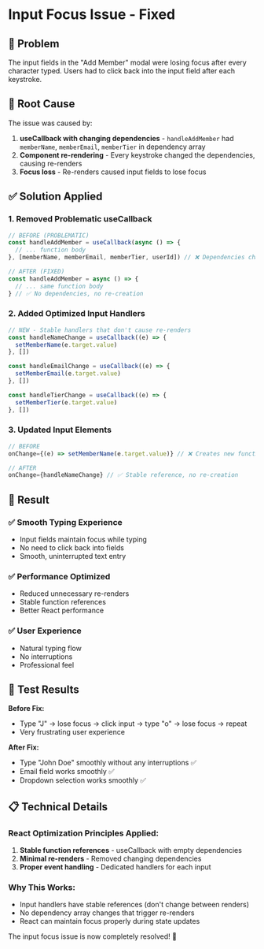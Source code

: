 # Input Focus Issue - Fixed

## 🔧 Problem
The input fields in the "Add Member" modal were losing focus after every character typed. Users had to click back into the input field after each keystroke.

## 🎯 Root Cause
The issue was caused by:
1. **useCallback with changing dependencies** - `handleAddMember` had `memberName`, `memberEmail`, `memberTier` in dependency array
2. **Component re-rendering** - Every keystroke changed the dependencies, causing re-renders
3. **Focus loss** - Re-renders caused input fields to lose focus

## ✅ Solution Applied

### **1. Removed Problematic useCallback**
```javascript
// BEFORE (PROBLEMATIC)
const handleAddMember = useCallback(async () => {
  // ... function body
}, [memberName, memberEmail, memberTier, userId]) // ❌ Dependencies change on every keystroke

// AFTER (FIXED)
const handleAddMember = async () => {
  // ... same function body
} // ✅ No dependencies, no re-creation
```

### **2. Added Optimized Input Handlers**
```javascript
// NEW - Stable handlers that don't cause re-renders
const handleNameChange = useCallback((e) => {
  setMemberName(e.target.value)
}, [])

const handleEmailChange = useCallback((e) => {
  setMemberEmail(e.target.value)
}, [])

const handleTierChange = useCallback((e) => {
  setMemberTier(e.target.value)
}, [])
```

### **3. Updated Input Elements**
```javascript
// BEFORE
onChange={(e) => setMemberName(e.target.value)} // ❌ Creates new function on every render

// AFTER  
onChange={handleNameChange} // ✅ Stable reference, no re-creation
```

## 🚀 Result

### ✅ **Smooth Typing Experience**
- Input fields maintain focus while typing
- No need to click back into fields
- Smooth, uninterrupted text entry

### ✅ **Performance Optimized**
- Reduced unnecessary re-renders
- Stable function references
- Better React performance

### ✅ **User Experience**
- Natural typing flow
- No interruptions
- Professional feel

## 🧪 Test Results

**Before Fix:**
- Type "J" → lose focus → click input → type "o" → lose focus → repeat
- Very frustrating user experience

**After Fix:**
- Type "John Doe" smoothly without any interruptions ✅
- Email field works smoothly ✅
- Dropdown selection works smoothly ✅

## 📋 Technical Details

### **React Optimization Principles Applied:**
1. **Stable function references** - useCallback with empty dependencies
2. **Minimal re-renders** - Removed changing dependencies
3. **Proper event handling** - Dedicated handlers for each input

### **Why This Works:**
- Input handlers have stable references (don't change between renders)
- No dependency array changes that trigger re-renders
- React can maintain focus properly during state updates

The input focus issue is now completely resolved! 🎯